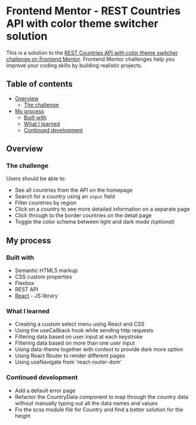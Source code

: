 # Frontend Mentor - REST Countries API with color theme switcher solution

This is a solution to the [REST Countries API with color theme switcher challenge on Frontend Mentor](https://www.frontendmentor.io/challenges/rest-countries-api-with-color-theme-switcher-5cacc469fec04111f7b848ca). Frontend Mentor challenges help you improve your coding skills by building realistic projects.

## Table of contents

- [Overview](#overview)
  - [The challenge](#the-challenge)
- [My process](#my-process)
  - [Built with](#built-with)
  - [What I learned](#what-i-learned)
  - [Continued development](#continued-development)

## Overview

### The challenge

Users should be able to:

- See all countries from the API on the homepage
- Search for a country using an `input` field
- Filter countries by region
- Click on a country to see more detailed information on a separate page
- Click through to the border countries on the detail page
- Toggle the color scheme between light and dark mode _(optional)_

## My process

### Built with

- Semantic HTML5 markup
- CSS custom properties
- Flexbox
- REST API
- [React](https://reactjs.org/) - JS library

### What I learned

- Creating a custom select menu using React and CSS
- Using the useCallback hook while sending http requests
- Filtering data based on user input at each keystroke
- Filtering data based on more than one user input
- Using data-theme together with context to provide dark more option
- Using React Router to render different pages
- Using useNavigate from 'react-router-dom'

### Continued development

- Add a default error page
- Refactor the CountryData component to map through the country data without manually typing out all the data names and values
- Fix the scss module file for Country and find a better solution for the height
